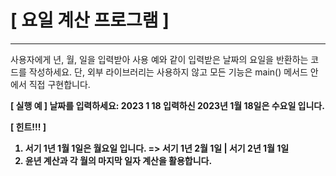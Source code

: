 
# [ 요일 계산 프로그램 ]
--- 

사용자에게 년, 월, 일을 입력받아 사용 예와 같이 입력받은 날짜의 요일을 반환하는 코드를 작성하세요.
단, 외부 라이브러리는 사용하지 않고 모든 기능은 main() 메서드 안에서 직접 구현합니다.

<b>[ 실행 예 ]
날짜를 입력하세요: 2023 1 18
입력하신 2023년 1월 18일은 수요일 입니다.

<b>[ 힌트!!! ]
 1. 서기 1년 1월 1일은 월요일 입니다. => 서기 1년 2월 1일 | 서기 2년 1월 1일
 2. 윤년 계산과 각 월의 마지막 일자 계산을 활용합니다.

